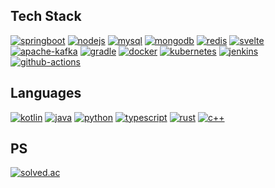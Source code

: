 ## Tech Stack
[![springboot](https://img.shields.io/badge/Spring%20Boot-6DB33F?style=for-the-badge&logo=springboot&logoColor=white)](https://spring.io/projects/spring-boot)
[![nodejs](https://img.shields.io/badge/Node.js-339933?style=for-the-badge&logo=nodedotjs&logoColor=white)](https://nodejs.org/)
[![mysql](https://img.shields.io/badge/MySQL-005C84?style=for-the-badge&logo=mysql&logoColor=white)](https://www.mysql.com/)
[![mongodb](https://img.shields.io/badge/MongoDB-4EA94B?style=for-the-badge&logo=mongodb&logoColor=white)](https://www.mongodb.com/)
[![redis](https://img.shields.io/badge/Redis-DC382D?style=for-the-badge&logo=redis&logoColor=white)](https://redis.io/)
[![svelte](https://img.shields.io/badge/Svelte-FF3E00?style=for-the-badge&logo=svelte&logoColor=white)](https://svelte.dev/)
[![apache-kafka](https://img.shields.io/badge/Apache%20Kafka-231F20?style=for-the-badge&logo=apachekafka&logoColor=white)](https://kafka.apache.org/)
[![gradle](https://img.shields.io/badge/Gradle-02303A?style=for-the-badge&logo=gradle&logoColor=white)](https://gradle.org/)
[![docker](https://img.shields.io/badge/Docker-2496ED?style=for-the-badge&logo=docker&logoColor=white)](https://www.docker.com/)
[![kubernetes](https://img.shields.io/badge/Kubernetes-326CE5?style=for-the-badge&logo=kubernetes&logoColor=white)](https://kubernetes.io/)
[![jenkins](https://img.shields.io/badge/Jenkins-D24939?style=for-the-badge&logo=jenkins&logoColor=white)](https://www.jenkins.io/)
[![github-actions](https://img.shields.io/badge/Github%20Actions-282a2e?style=for-the-badge&logo=githubactions&logoColor=367cfe)](https://github.com/features/actions)

## Languages
[![kotlin](https://img.shields.io/badge/Kotlin-B125EA?style=for-the-badge&logo=kotlin&logoColor=white)](https://kotlinlang.org/)
[![java](https://img.shields.io/badge/Java-007396?style=for-the-badge&logo=java&logoColor=white)](https://www.java.com/)
[![python](https://img.shields.io/badge/Python-FFD43B?style=for-the-badge&logo=python&logoColor=blue)](https://www.python.org/)
[![typescript](https://img.shields.io/badge/TypeScript-007ACC?style=for-the-badge&logo=typescript&logoColor=white)](https://www.typescriptlang.org/)
[![rust](https://img.shields.io/badge/Rust-black?style=for-the-badge&logo=rust&logoColor=#E57324)](https://www.rust-lang.org/)
[![c++](https://img.shields.io/badge/C%2B%2B-00599C?style=for-the-badge&logo=c%2B%2B&logoColor=white)](https://isocpp.org/)

## PS
[![solved.ac](http://mazassumnida.wtf/api/v2/generate_badge?boj=llyfn)](https://solved.ac/llyfn)
